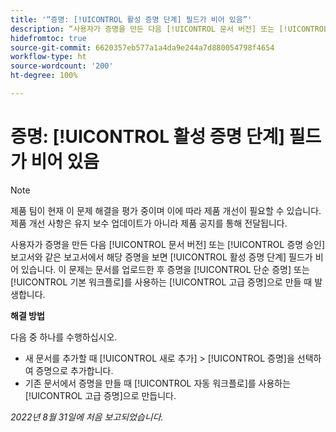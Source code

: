 ```yaml
---
title: '“증명: [!UICONTROL 활성 증명 단계] 필드가 비어 있음”'
description: “사용자가 증명을 만든 다음 [!UICONTROL 문서 버전] 또는 [!UICONTROL 증명 승인] 보고서와 같은 보고서에서 해당 증명을 보면 [!UICONTROL 활성 증명 단계] 필드가 비어 있습니다. 이 문제는 문서를 업로드한 후 증명을 [!UICONTROL 단순 증명] 또는 [!UICONTROL 기본 워크플로]를 사용하는 [!UICONTROL 고급 증명]으로 만들 때 발생합니다.
hidefromtoc: true
source-git-commit: 6620357eb577a1a4da9e244a7d880054798f4654
workflow-type: ht
source-wordcount: '200'
ht-degree: 100%

---
```



# 증명: [!UICONTROL 활성 증명 단계] 필드가 비어 있음

<!-- This Known Issue is on the TOC for both Workfront and Workfront Proof. Article created by request.-->

>[!NOTE]
>
>제품 팀이 현재 이 문제 해결을 평가 중이며 이에 따라 제품 개선이 필요할 수 있습니다. 제품 개선 사항은 유지 보수 업데이트가 아니라 제품 공지를 통해 전달됩니다.

사용자가 증명을 만든 다음 [!UICONTROL 문서 버전] 또는 [!UICONTROL 증명 승인] 보고서와 같은 보고서에서 해당 증명을 보면 [!UICONTROL 활성 증명 단계] 필드가 비어 있습니다. 이 문제는 문서를 업로드한 후 증명을 [!UICONTROL 단순 증명] 또는 [!UICONTROL 기본 워크플로]를 사용하는 [!UICONTROL 고급 증명]으로 만들 때 발생합니다.

**해결 방법**

다음 중 하나를 수행하십시오.

* 새 문서를 추가할 때 [!UICONTROL 새로 추가] > [!UICONTROL 증명]을 선택하여 증명으로 추가합니다.
* 기존 문서에서 증명을 만들 때 [!UICONTROL 자동 워크플로]를 사용하는[!UICONTROL 고급 증명]으로 만듭니다.

_2022년 8월 31일에 처음 보고되었습니다._

